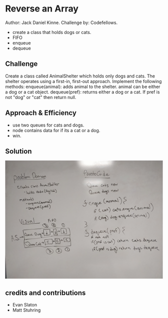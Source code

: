 # Reverse an Array
Author: Jack Daniel Kinne.
Challenge by: Codefellows.
<!-- Short summary or background information -->
- create a class that holds dogs or cats.
- FIFO
- enqueue
- dequeue

## Challenge
<!-- Description of the challenge -->
Create a class called AnimalShelter which holds only dogs and cats. The shelter operates using a first-in, first-out approach.
Implement the following methods:
enqueue(animal): adds animal to the shelter. animal can be either a dog or a cat object.
dequeue(pref): returns either a dog or a cat. If pref is not "dog" or "cat" then return null.

## Approach & Efficiency
<!-- What approach did you take? Why? What is the Big O space/time for this approach? -->
- use two queues for cats and dogs.
- node contains data for if its a cat or a dog.
- win.

## Solution
<!-- Embedded whiteboard image -->
![whiteboard](../assets/code12whiteboard.jpg)

## credits and contributions
- Evan Slaton
- Matt Stuhring
